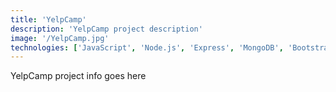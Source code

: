 ```yaml
---
title: 'YelpCamp'
description: 'YelpCamp project description'
image: '/YelpCamp.jpg'
technologies: ['JavaScript', 'Node.js', 'Express', 'MongoDB', 'Bootstrap']
---
```


YelpCamp project info goes here
